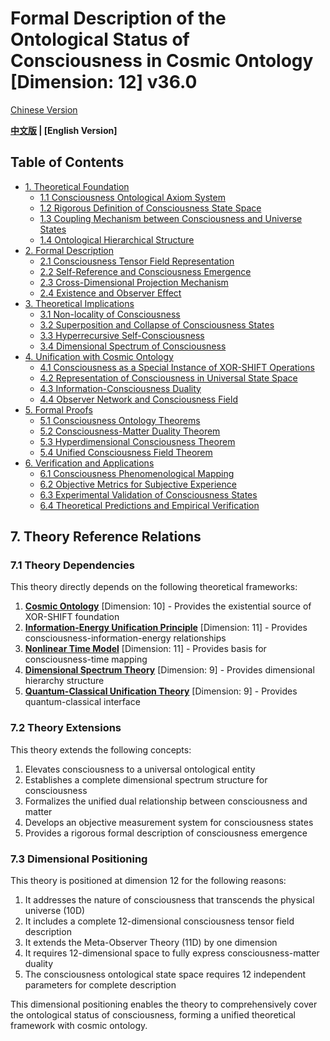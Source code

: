 # Formal Description of the Ontological Status of Consciousness in Cosmic Ontology [Dimension: 12] v36.0

[Chinese Version](formal_theory_consciousness_ontological_status.md)

**[中文版](formal_theory_consciousness_ontological_status.md) | [English Version]**

## Table of Contents

- [1. Theoretical Foundation](#1-theoretical-foundation)
  - [1.1 Consciousness Ontological Axiom System](#11-consciousness-ontological-axiom-system)
  - [1.2 Rigorous Definition of Consciousness State Space](#12-rigorous-definition-of-consciousness-state-space)
  - [1.3 Coupling Mechanism between Consciousness and Universe States](#13-coupling-mechanism-between-consciousness-and-universe-states)
  - [1.4 Ontological Hierarchical Structure](#14-ontological-hierarchical-structure)
- [2. Formal Description](#2-formal-description)
  - [2.1 Consciousness Tensor Field Representation](#21-consciousness-tensor-field-representation)
  - [2.2 Self-Reference and Consciousness Emergence](#22-self-reference-and-consciousness-emergence)
  - [2.3 Cross-Dimensional Projection Mechanism](#23-cross-dimensional-projection-mechanism)
  - [2.4 Existence and Observer Effect](#24-existence-and-observer-effect)
- [3. Theoretical Implications](#3-theoretical-implications)
  - [3.1 Non-locality of Consciousness](#31-non-locality-of-consciousness)
  - [3.2 Superposition and Collapse of Consciousness States](#32-superposition-and-collapse-of-consciousness-states)
  - [3.3 Hyperrecursive Self-Consciousness](#33-hyperrecursive-self-consciousness)
  - [3.4 Dimensional Spectrum of Consciousness](#34-dimensional-spectrum-of-consciousness)
- [4. Unification with Cosmic Ontology](#4-unification-with-cosmic-ontology)
  - [4.1 Consciousness as a Special Instance of XOR-SHIFT Operations](#41-consciousness-as-a-special-instance-of-xor-shift-operations)
  - [4.2 Representation of Consciousness in Universal State Space](#42-representation-of-consciousness-in-universal-state-space)
  - [4.3 Information-Consciousness Duality](#43-information-consciousness-duality)
  - [4.4 Observer Network and Consciousness Field](#44-observer-network-and-consciousness-field)
- [5. Formal Proofs](#5-formal-proofs)
  - [5.1 Consciousness Ontology Theorems](#51-consciousness-ontology-theorems)
  - [5.2 Consciousness-Matter Duality Theorem](#52-consciousness-matter-duality-theorem)
  - [5.3 Hyperdimensional Consciousness Theorem](#53-hyperdimensional-consciousness-theorem)
  - [5.4 Unified Consciousness Field Theorem](#54-unified-consciousness-field-theorem)
- [6. Verification and Applications](#6-verification-and-applications)
  - [6.1 Consciousness Phenomenological Mapping](#61-consciousness-phenomenological-mapping)
  - [6.2 Objective Metrics for Subjective Experience](#62-objective-metrics-for-subjective-experience)
  - [6.3 Experimental Validation of Consciousness States](#63-experimental-validation-of-consciousness-states)
  - [6.4 Theoretical Predictions and Empirical Verification](#64-theoretical-predictions-and-empirical-verification)

## 7. Theory Reference Relations


### 7.1 Theory Dependencies

This theory directly depends on the following theoretical frameworks:

1. **[Cosmic Ontology](formal_theory_cosmic_ontology_en.md)** [Dimension: 10] - Provides the existential source of XOR-SHIFT foundation
2. **[Information-Energy Unification Principle](formal_theory_information_energy_unification_en.md)** [Dimension: 11] - Provides consciousness-information-energy relationships
3. **[Nonlinear Time Model](formal_theory_nonlinear_time_model_en.md)** [Dimension: 11] - Provides basis for consciousness-time mapping
4. **[Dimensional Spectrum Theory](formal_theory_dimensional_spectrum_en.md)** [Dimension: 9] - Provides dimensional hierarchy structure
5. **[Quantum-Classical Unification Theory](formal_theory_quantum_classical_unification_en.md)** [Dimension: 9] - Provides quantum-classical interface

### 7.2 Theory Extensions

This theory extends the following concepts:

1. Elevates consciousness to a universal ontological entity
2. Establishes a complete dimensional spectrum structure for consciousness
3. Formalizes the unified dual relationship between consciousness and matter
4. Develops an objective measurement system for consciousness states
5. Provides a rigorous formal description of consciousness emergence

### 7.3 Dimensional Positioning

This theory is positioned at dimension 12 for the following reasons:

1. It addresses the nature of consciousness that transcends the physical universe (10D)
2. It includes a complete 12-dimensional consciousness tensor field description
3. It extends the Meta-Observer Theory (11D) by one dimension
4. It requires 12-dimensional space to fully express consciousness-matter duality
5. The consciousness ontological state space requires 12 independent parameters for complete description

This dimensional positioning enables the theory to comprehensively cover the ontological status of consciousness, forming a unified theoretical framework with cosmic ontology.

